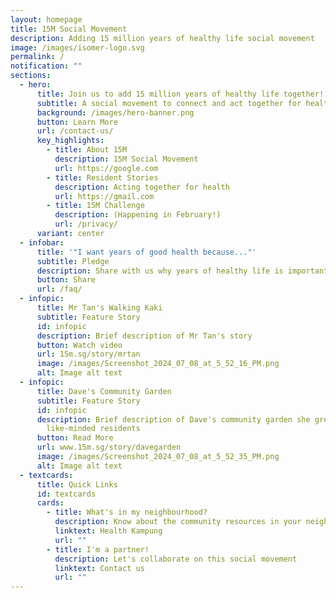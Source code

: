 ```yaml
---
layout: homepage
title: 15M Social Movement
description: Adding 15 million years of healthy life social movement
image: /images/isomer-logo.svg
permalink: /
notification: ""
sections:
  - hero:
      title: Join us to add 15 million years of healthy life together!
      subtitle: A social movement to connect and act together for health
      background: /images/hero-banner.png
      button: Learn More
      url: /contact-us/
      key_highlights:
        - title: About 15M
          description: 15M Social Movement
          url: https://google.com
        - title: Resident Stories
          description: Acting together for health
          url: https://gmail.com
        - title: 15M Challenge
          description: (Happening in February!)
          url: /privacy/
      variant: center
  - infobar:
      title: '"I want years of good health because..."'
      subtitle: Pledge
      description: Share with us why years of healthy life is important to you
      button: Share
      url: /faq/
  - infopic:
      title: Mr Tan's Walking Kaki
      subtitle: Feature Story
      id: infopic
      description: Brief description of Mr Tan's story
      button: Watch video
      url: 15m.sg/story/mrtan
      image: /images/Screenshot_2024_07_08_at_5_52_16_PM.png
      alt: Image alt text
  - infopic:
      title: Dave's Community Garden
      subtitle: Feature Story
      id: infopic
      description: Brief description of Dave's community garden she grew with
        like-minded residents
      button: Read More
      url: www.15m.sg/story/davegarden
      image: /images/Screenshot_2024_07_08_at_5_52_35_PM.png
      alt: Image alt text
  - textcards:
      title: Quick Links
      id: textcards
      cards:
        - title: What's in my neighbourhood?
          description: Know about the community resources in your neighbourhood
          linktext: Health Kampung
          url: ""
        - title: I'm a partner!
          description: Let's collaborate on this social movement
          linktext: Contact us
          url: ""
---
```

